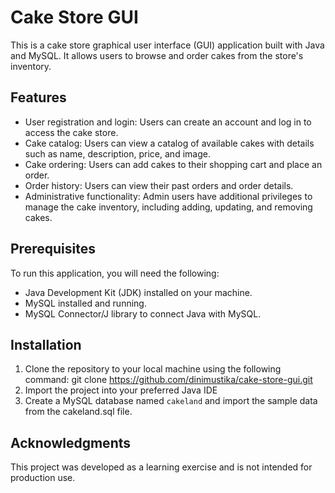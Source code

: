 # Cake Store GUI

This is a cake store graphical user interface (GUI) application built with Java and MySQL. It allows users to browse and order cakes from the store's inventory.

## Features

- User registration and login: Users can create an account and log in to access the cake store.
- Cake catalog: Users can view a catalog of available cakes with details such as name, description, price, and image.
- Cake ordering: Users can add cakes to their shopping cart and place an order.
- Order history: Users can view their past orders and order details.
- Administrative functionality: Admin users have additional privileges to manage the cake inventory, including adding, updating, and removing cakes.

## Prerequisites

To run this application, you will need the following:

- Java Development Kit (JDK) installed on your machine.
- MySQL installed and running.
- MySQL Connector/J library to connect Java with MySQL.

## Installation

1. Clone the repository to your local machine using the following command: git clone https://github.com/dinimustika/cake-store-gui.git
2. Import the project into your preferred Java IDE
3. Create a MySQL database named `cakeland` and import the sample data from the cakeland.sql file.

## Acknowledgments
This project was developed as a learning exercise and is not intended for production use.
